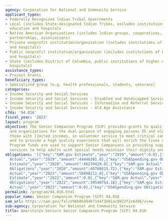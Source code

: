 ```yaml
---
agency: Corporation for National and Community Service
applicant_types:
- Federally Recognized lndian Tribal Governments
- Local (includes State-designated lndian Tribes, excludes institutions of higher
  education and hospitals
- Native American Organizations (includes lndian groups, cooperatives, corporations,
  partnerships, associations)
- Private nonprofit institution/organization (includes institutions of higher education
  and hospitals)
- Public nonprofit institution/organization (includes institutions of higher education
  and hospitals)
- State (includes District of Columbia, public institutions of higher education and
  hospitals)
assistance_types:
- Project Grants
beneficiary_types:
- Specialized group (e.g. health professionals, students, veterans)
categories:
- Income Security and Social Services
- Income Security and Social Services - Disabled and Handicapped Services
- Income Security and Social Services - Information and Referral Services
- Income Security and Social Services - Old Age Assistance
cfda: '94.016'
fiscal_year: '2022'
layout: program
objective: The Senior Companion Program (SCP) provides grants to qualified agencies
  and organizations for the dual purpose of engaging persons 55 and older, particularly
  those with limited incomes, in volunteer service to meet critical community needs;
  and to provide a high quality experience that will enrich the lives of the volunteers.
  Program funds are used to support Senior Companions in providing supportive, individualized
  services to help adults with special needs maintain their dignity and independence.
obligations: '[{"key":"SAM.gov Estimate","year":"2019","amount":0.0},{"key":"SAM.gov
  Actual","year":"2019","amount":44446381.0},{"key":"USASpending.gov Obligations","year":"2019","amount":42148179.9},{"key":"SAM.gov
  Estimate","year":"2020","amount":46239429.0},{"key":"SAM.gov Actual","year":"2020","amount":44332994.0},{"key":"USASpending.gov
  Obligations","year":"2020","amount":40780815.72},{"key":"SAM.gov Estimate","year":"2021","amount":50498112.0},{"key":"SAM.gov
  Actual","year":"2021","amount":50498112.0},{"key":"USASpending.gov Obligations","year":"2021","amount":47241328.77},{"key":"SAM.gov
  Estimate","year":"2022","amount":0.0},{"key":"SAM.gov Actual","year":"2022","amount":42019134.0},{"key":"USASpending.gov
  Obligations","year":"2022","amount":39540754.18},{"key":"SAM.gov Estimate","year":"2023","amount":43686744.0},{"key":"SAM.gov
  Actual","year":"2023","amount":0.0},{"key":"USASpending.gov Obligations","year":"2023","amount":38925107.74}]'
permalink: /program/94.016.html
popular_name: Senior Companion Program (SCP) 94.016
sam_url: https://sam.gov/fal/e96b86494b7144f3b01ac8922f2c6496/view
sub-agency: Corporation for National and Community Service
title: AmeriCorps Seniors Senior Companion Program (SCP) 94.016
---
```

